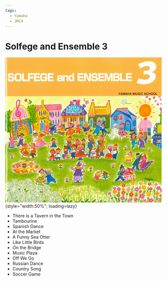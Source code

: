```yaml
---
tags:
  - Yamaha
  - JMC4
---
```


# Solfege and Ensemble 3

![](../assets/solfege-and-ensemble3.png){style="width:50%"; loading=lazy}

- There is a Tavern in the Town
- Tambourine
- Spanish Dance
- At the Market
- A Funny Sea Otter
- Like Little Birds
- On the Bridge
- Music Plaza
- Off We Go
- Russian Dance
- Country Song
- Soccer Game

